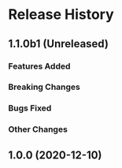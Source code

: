 # Release History

## 1.1.0b1 (Unreleased)

### Features Added

### Breaking Changes

### Bugs Fixed

### Other Changes

## 1.0.0 (2020-12-10)
